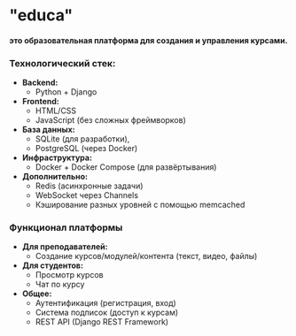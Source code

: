# "educa" 
#### это образовательная платформа для создания и управления курсами. 

### Технологический стек:
* **Backend:**
  *  Python + Django
* **Frontend:**
  *  HTML/CSS
  *  JavaScript (без сложных фреймворков)
* **База данных:**
  * SQLite (для разработки),
  * PostgreSQL (через Docker)
* **Инфраструктура:**
  * Docker + Docker Compose (для развёртывания)
* **Дополнительно:**
  * Redis (асинхронные задачи)
  * WebSocket через Channels
  * Кэширование разных уровней с помощью memcached

### Функционал платформы
* **Для преподавателей:**
  * Создание курсов/модулей/контента (текст, видео, файлы)
* **Для студентов:**
  * Просмотр курсов
  * Чат по курсу
* **Общее:**
  * Аутентификация (регистрация, вход)
  * Система подписок (доступ к курсам)
  * REST API (Django REST Framework)
